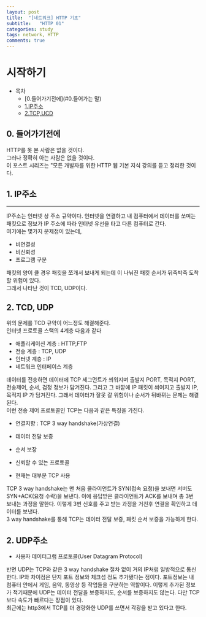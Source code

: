 ```yaml
---
layout: post
title:  "[네트워크] HTTP 기초"
subtitle:   "HTTP 01"
categories: study
tags: network, HTTP
comments: true
---
```


# 시작하기

- 목차
    - [0.들어가기전에](#0.들어가는 말)
    - [1.IP주소](#1.IP주소)
    - [2.TCP,UCD](#2.TCD,UDP)


## 0. 들어가기전에
HTTP를 못 본 사람은 없을 것이다.<br>
그러나 정확히 아는 사람은 없을 것이다.<br>
이 포스트 시리즈는 "모든 개발자를 위한 HTTP 웹 기본 지식 강의를 듣고 정리한 것이다.

## 1. IP주소
---

IP주소는 인터넷 상 주소 규약이다. 인터넷을 연결하고 내 컴퓨터에서 데이터를 쏘며는 패킷으로 정보가 IP 주소에 따라 인터넷 유선을 타고 다른 컴퓨터로 간다.<br>
여기에는 몇가지 문제점이 있는데,

- 비연결성
- 비신뢰성
- 프로그램 구분

패킷의 양이 클 경우 패킷을 쪼개서 보내게 되는데 이 나눠진 패킷 순서가 뒤죽박죽 도착할 위험이 있다.<br>
그래서 나타난 것이 TCD, UDP이다.

## 2. TCD, UDP
위의 문제를 TCD 규약이 어느정도 해결해준다.<BR>
인터넷 프로토콜 스택의 4계층 다음과 같다

- 애플리케이션 계층 : HTTP,FTP
- 전송 계층 : TCP, UDP
- 인터넷 계층 : IP
- 네트워크 인터페이스 계층

데이터를 전송하면 데이터에 TCP 세그먼트가 씌워지며 출발지 PORT, 목적지 PORT, 전송제어, 순서, 검정 정보가 담겨진다. 그리고 그 바깥에 IP 패킷이 씌여지고 출발지 IP, 목적지 IP 가 담겨진다. 그래서 데이터가 잘못 갈 위험이나 순서가 뒤바뀌는 문제는 해결된다. <BR>
이런 전송 제어 프로토콜인 TCP는 다음과 같은 특징을 가진다.

- 연결지향 : TCP 3 way handshake(가상연결)
- 데이터 전달 보증
- 순서 보장

- 신뢰할 수 있는 프로토콜
- 현재는 대부분 TCP 사용

TCP 3 way handshake는 맨 처음 클라이언트가 SYN(접속 요청)을 보내면 서버도 SYN+ACK(요청 수락)을 보낸다. 이에 응답받은 클라이언트가 ACK를 보내며 총 3번 보내는 과정을 말한다. 이렇게 3번 신호를 주고 받는 과정을 거친후 연결을 확인하고 데이터를 보낸다.<br>
3 way handshake를 통해 TCP는 데이터 전달 보증, 패킷 순서 보증을 가능하게 한다.

## 2. UDP주소
- 사용자 데이터그램 프로토콜(User Datagram Protocol)

반면 UDP는 TCP와 같은 3 way handshake 절차 없이 거의 IP처럼 일방적으로 통신한다. IP와 차이점은 단지 포트 정보와 체크섬 정도 추가됐다는 점이다. 포트정보는 내 컴퓨터 안에서 게임, 음악, 동영상 등 작업들을 구분하는 역할이다. 이렇게 추가된 정보가 적기때문에 UDP는 데이터 전달을 보증하지도, 순서를 보증하지도 않는다. 다만 TCP보다 속도가 빠르다는 장점이 있다.<br>
최근에는 http3에서 TCP를 더 경량화한 UDP를 쓰면서 각광을 받고 있다고 한다.